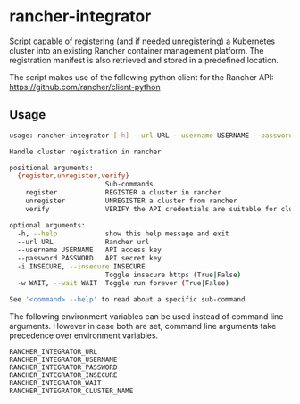# rancher-integrator
Script capable of registering (and if needed unregistering) a Kubernetes cluster into an 
existing Rancher container management platform. The registration manifest is also retrieved and 
stored in a predefined location.

The script makes use of the following python client for the Rancher API:  
https://github.com/rancher/client-python


## Usage
```bash
usage: rancher-integrator [-h] --url URL --username USERNAME --password PASSWORD [-i INSECURE] [-w WAIT] {register,unregister,verify} ...

Handle cluster registration in rancher

positional arguments:
  {register,unregister,verify}
                        Sub-commands
    register            REGISTER a cluster in rancher
    unregister          UNREGISTER a cluster from rancher
    verify              VERIFY the API credentials are suitable for cluster management

optional arguments:
  -h, --help            show this help message and exit
  --url URL             Rancher url
  --username USERNAME   API access key
  --password PASSWORD   API secret key
  -i INSECURE, --insecure INSECURE
                        Toggle insecure https (True|False)
  -w WAIT, --wait WAIT  Toggle run forever (True|False)

See '<command> --help' to read about a specific sub-command
```

The following environment variables can be used instead of command line arguments.
However in case both are set, command line arguments take precedence over environment variables.
```
RANCHER_INTEGRATOR_URL
RANCHER_INTEGRATOR_USERNAME
RANCHER_INTEGRATOR_PASSWORD
RANCHER_INTEGRATOR_INSECURE
RANCHER_INTEGRATOR_WAIT
RANCHER_INTEGRATOR_CLUSTER_NAME
```